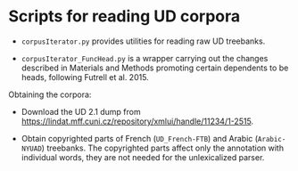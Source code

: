 # Scripts for reading UD corpora

* `corpusIterator.py` provides utilities for reading raw UD treebanks.

* `corpusIterator_FuncHead.py` is a wrapper carrying out the changes described in Materials and Methods promoting certain dependents to be heads, following Futrell et al. 2015.


Obtaining the corpora:

* Download the UD 2.1 dump from https://lindat.mff.cuni.cz/repository/xmlui/handle/11234/1-2515.

* Obtain copyrighted parts of French (`UD_French-FTB`) and Arabic (`Arabic-NYUAD`) treebanks. The copyrighted parts affect only the annotation with individual words, they are not needed for the unlexicalized parser.

